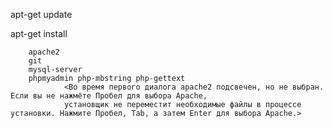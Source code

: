 apt-get update

apt-get install

        apache2
        git
        mysql-server
        phpmyadmin php-mbstring php-gettext
                <Во время первого диалога apache2 подсвечен, но не выбран. Если вы не нажмёте Пробел для выбора Apache,
                установщик не переместит необходимые файлы в процессе установки. Нажмите Пробел, Tab, а затем Enter для выбора Apache.>
        
        
